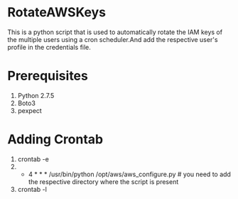 # RotateAWSKeys
This is a python script that is used to automatically rotate the IAM keys of the multiple users using a cron scheduler.And add the respective user's profile in the credentials file.
# Prerequisites
1. Python 2.7.5
2. Boto3
3. pexpect

# Adding Crontab
1. crontab -e
2. * 4 * * *	/usr/bin/python	/opt/aws/aws_configure.py # you need to add the respective directory where the script is present
3. crontab -l

